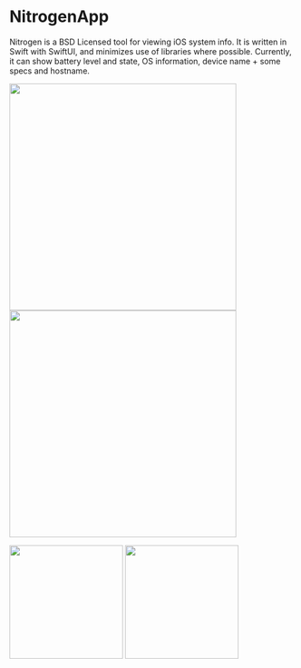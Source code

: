 # NitrogenApp

Nitrogen is a BSD Licensed tool for viewing iOS system info. It is written in Swift with SwiftUI, and minimizes use of libraries where possible.
Currently, it can show battery level and state, OS information, device name + some specs and hostname.
<p float="left">
  <img src="https://user-images.githubusercontent.com/54189319/141137356-e273e337-af0f-4886-8ed4-9e8208f58411.png" width="400">
  <img src="https://user-images.githubusercontent.com/54189319/141137444-0d36a5d2-ef7f-455e-8aa7-78dc11014e03.png" width="400">
</p>
<p float="left">
  <img src="https://user-images.githubusercontent.com/54189319/141137500-80e53572-0c8b-4817-80f9-bdc1e20c3799.png" width="200">
  <img src="https://user-images.githubusercontent.com/54189319/141137505-8c068b16-8230-42ff-8b8c-be6d8276ec3f.png" width="200">
</p>
